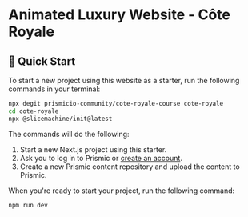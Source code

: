 # Animated Luxury Website - Côte Royale

## 🚀 Quick Start

To start a new project using this website as a starter, run the following commands in your terminal:

```sh
npx degit prismicio-community/cote-royale-course cote-royale
cd cote-royale
npx @slicemachine/init@latest
```

The commands will do the following:

1. Start a new Next.js project using this starter.
2. Ask you to log in to Prismic or [create an account][prismic-sign-up].
3. Create a new Prismic content repository and upload the content to Prismic.

When you're ready to start your project, run the following command:

```sh
npm run dev
```

[prismic]: https://prismic.io/
[prismic-docs]: https://prismic.io/docs/technologies/nextjs
[prismic-sign-up]: https://prismic.io/dashboard/signup
[nextjs]: https://nextjs.org/
[starter-docs]: ./docs/README.md
[live-demo]: https://coteroyalecourse.netlify.app/

